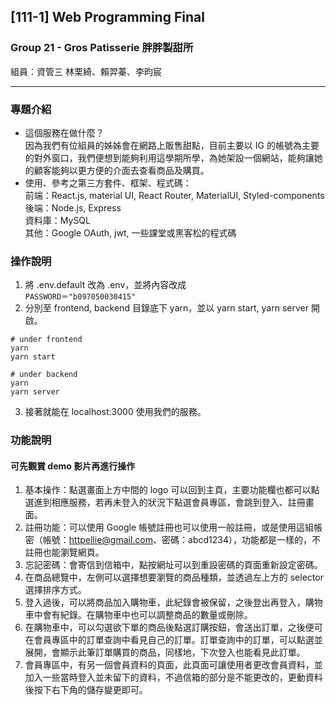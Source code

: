 ##  [111-1] Web Programming Final
### Group 21 - Gros Patisserie 胖胖製甜所
組員：資管三 林栗綺、賴羿蓁、李昀宸
***
### 專題介紹
* 這個服務在做什麼？ <br>
因為我們有位組員的姊姊會在網路上販售甜點，目前主要以 IG 的帳號為主要的對外窗口，我們便想到能夠利用這學期所學，為她架設一個網站，能夠讓她的顧客能夠以更方便的介面去查看商品及購買。
* 使用、參考之第三方套件、框架、程式碼：<br>
前端：React.js, material UI, React Router, MaterialUI, Styled-components <br>
後端：Node.js, Express <br>
資料庫：MySQL <br>
其他：Google OAuth, jwt, 一些課堂或黑客松的程式碼

### 操作說明
1. 將 .env.default 改為 .env，並將內容改成 <br> `PASSWORD＝"b097050030415" `
2. 分別至 frontend, backend 目錄底下 yarn，並以 yarn start, yarn server 開啟。<br>
```
# under frontend
yarn
yarn start
```
```
# under backend
yarn
yarn server
```
3. 接著就能在 localhost:3000 使用我們的服務。

### 功能說明
#### 可先觀賞 demo 影片再進行操作
1. 基本操作：點選畫面上方中間的 logo 可以回到主頁，主要功能欄也都可以點選進到相應服務，若再未登入的狀況下點選會員專區，會跳到登入、註冊畫面。
2. 註冊功能：可以使用 Google 帳號註冊也可以使用一般註冊，或是使用這組帳密（帳號：httpellie@gmail.com、密碼：abcd1234），功能都是一樣的，不註冊也能瀏覽網頁。
3. 忘記密碼：會寄信到信箱中，點按網址可以到重設密碼的頁面重新設定密碼。
3. 在商品總覽中，左側可以選擇想要瀏覽的商品種類，並透過左上方的 selector 選擇排序方式。
4. 登入過後，可以將商品加入購物車，此紀錄會被保留，之後登出再登入，購物車中會有紀錄。在購物車中也可以調整商品的數量或刪除。
5. 在購物車中，可以勾選欲下單的商品後點選訂購按鈕，會送出訂單，之後便可在會員專區中的訂單查詢中看見自己的訂單。訂單查詢中的訂單，可以點選並展開，會顯示此筆訂單購買的商品，同樣地，下次登入也能看見此訂單。
6. 會員專區中，有另一個會員資料的頁面，此頁面可讓使用者更改會員資料，並加入一些當時登入並未留下的資料，不過信箱的部分是不能更改的，更動資料後按下右下角的儲存變更即可。
